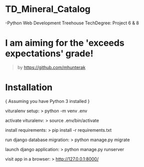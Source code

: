 # TD_Mineral_Catalog
-Python Web Development Treehouse TechDegree: Project 6 & 8

# I am aiming for the 'exceeds expectations' grade!

>by https://github.com/mhunterak


# Installation
{ Assuming you have Python 3 installed }

vituralenv setup:
	> python -m venv .env

activate vituralenv:
	> source .env/bin/activate

install requirements:
	> pip install -r requirements.txt

run django database migration:
	> python manage.py migrate

launch django application:
	> python manage.py runserver

visit app in a browser:
    > http://127.0.0.1:8000/
